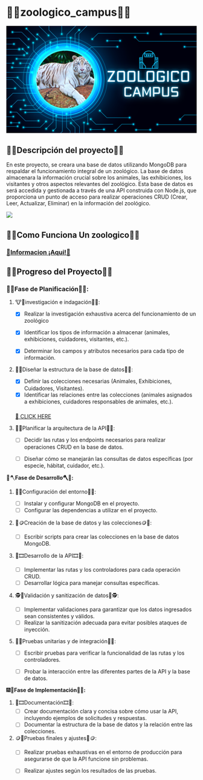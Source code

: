 # **🌇🦓zoologico_campus🦓🌇**

![](https://github.com/JuanJoseDuranRinconCAMPUS2/zoologico_campus/blob/main/img/Intro.png)

## 🛑🦓Descripción del proyecto🦓🛑

En este proyecto, se creara una base de datos utilizando MongoDB para respaldar el funcionamiento integral de un zoológico. La base de datos almacenara la información crucial sobre los animales, las exhibiciones, los visitantes y otros aspectos relevantes del zoológico. Esta base de datos es será accedida y gestionada a través de una API construida con Node.js, que proporciona un punto de acceso para realizar operaciones CRUD (Crear, Leer, Actualizar, Eliminar) en la información del zoológico.

![](https://i0.wp.com/www.nuestramerida.com/wp-content/uploads/2023/04/zoologico-centernario.jpg?fit=1280%2C853&ssl=1)

## **🐾🐨Como Funciona Un zoologico🐨🐾**

### **[🛑Informacion ¡Aqui!🛑](https://github.com/JuanJoseDuranRinconCAMPUS2/zoologico_campus/blob/main/Documentation/INVESTIGACION.md)**

## 🐾🪷**Progreso del Proyecto**🪷🐾

### **🦝🧭Fase de Planificación🧭🦝:**

1. 🐮🔎investigación e indagación🔎🐮:

   - [X] Realizar la investigación exhaustiva  acerca del funcionamiento de un zoológico

   - [X] Identificar los tipos de información a almacenar (animales, exhibiciones, cuidadores, visitantes, etc.).

   - [X] Determinar los campos y atributos necesarios para cada tipo de información.

     

2. 🎯🦒Diseñar la estructura de la base de datos🦒🎯:

   - [X] Definir las colecciones necesarias (Animales, Exhibiciones, Cuidadores, Visitantes).
   - [X] Identificar las relaciones entre las colecciones (animales asignados a exhibiciones, cuidadores responsables de animales, etc.).
   
   ### 
   
   [👾 CLICK HERE](https://github.com/JuanJoseDuranRinconCAMPUS2/zoologico_campus/blob/main/Documentation/img/db.png)

   

3. 🚧🐲Planificar la arquitectura de la API🐲🚧:

   - [ ] Decidir las rutas y los endpoints necesarios para realizar operaciones CRUD en la base de datos.
   - [ ] Diseñar cómo se manejarán las consultas de datos específicas (por especie, hábitat, cuidador, etc.).



🐾🪓**Fase de Desarrollo🪓🐾:**

1. 🧭🚧Configuración del entorno🚧🧭:

   - [ ] Instalar y configurar MongoDB en el proyecto.
   - [ ] Configurar las dependencias a utilizar en el proyecto.

2. 👻🪙Creación de la base de datos y las colecciones🪙👻:

   - [ ] Escribir scripts para crear las colecciones en la base de datos MongoDB.

3. 🛑🎞️Desarrollo de la API🎞️🛑:

   - [ ] Implementar las rutas y los controladores para cada operación CRUD.
   - [ ] Desarrollar lógica para manejar consultas específicas.

4. 🕵️🐨Validación y sanitización de datos🐨🕵️:

   - [ ] Implementar validaciones para garantizar que los datos ingresados sean consistentes y válidos.
   - [ ] Realizar la sanitización adecuada para evitar posibles ataques de inyección.

5. 🧭🎈Pruebas unitarias y de integración🎈🧭:

   - [ ] Escribir pruebas para verificar la funcionalidad de las rutas y los controladores.
   - [ ] Probar la interacción entre las diferentes partes de la API y la base de datos.

   

🎆🎨**Fase de Implementación🎨🎆:**

1. 🎯🎞️Documentación🎞️🎯:
   - [ ] Crear documentación clara y concisa sobre cómo usar la API, incluyendo ejemplos de solicitudes y respuestas.
   - [ ] Documentar la estructura de la base de datos y la relación entre las colecciones.
2. 🪙🚧Pruebas finales y ajustes🚧🪙:
   - [ ] Realizar pruebas exhaustivas en el entorno de producción para asegurarse de que la API funcione sin problemas.
   - [ ] Realizar ajustes según los resultados de las pruebas.

